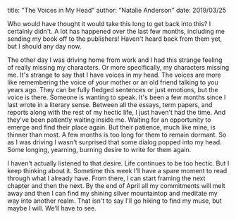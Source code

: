 title: "The Voices in My Head"
author: "Natalie Anderson"
date: 2019/03/25

Who would have thought it would take this long to get back into this? I certainly didn't. A lot has happened over the last few months, including me sending my book off to the publishers! Haven't heard back from them yet, but I should any day now.

The other day I was driving home from work and I had this strange feeling of really missing my characters. Or more specifically, my characters missing me. It's strange to say that I have voices in my head. The voices are more like remembering the voice of your mother or an old friend talking to you years ago. They can be fully fledged sentences or just emotions, but the voice is there. Someone is wanting to speak. It's been a few months since I last wrote in a literary sense. Between all the essays, term papers, and reports along with the rest of my hectic life, I just haven't had the time. And they've been patiently waiting inside me. Waiting for an opportunity to emerge and find their place again. But their patience, much like mine, is thinner than most. A few months is too long for them to remain dormant. So as I was driving I wasn't surprised that some dialog popped into my head. Some longing, yearning, burning desire to write for them again.

I haven't actually listened to that desire. Life continues to be too hectic. But I keep thinking about it. Sometime this week I'll have a spare moment to read through what I already have. From there, I can start framing the next chapter and then the next. By the end of April all my commitments will melt away and then I can find my shining silver mountaintop and meditate my way into another realm. That isn't to say I'll go hiking to find my muse, but maybe I will. We'll have to see.



